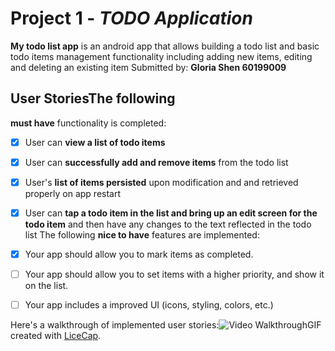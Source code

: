# Project 1 - *TODO Application*
**My todo list app** is an android app that allows building a todo list and basic todo items management functionality including adding new items, editing and deleting an existing item
Submitted by: **Gloria Shen 60199009**
## User StoriesThe following
**must have** functionality is completed:
* [X] User can **view a list of todo items**
* [X] User can **successfully add and remove items** from the todo list
* [X] User's **list of items persisted** upon modification and and retrieved properly on app restart
* [X] User can **tap a todo item in the list and bring up an edit screen for the todo item** and then have any changes to the text reflected in the todo list
The following 
**nice to have** features are implemented:
* [X] Your app should allow you to mark items as completed.
* [ ] Your app should allow you to set items with a higher priority, and show it on the list.
* [ ] Your app includes a improved UI (icons, styling, colors, etc.)


Here's a walkthrough of implemented user stories:<img src='http://link/to/your/gif/file.gif' title='Video Walkthrough' width='' alt='Video Walkthrough' />GIF created with [LiceCap](http://www.cockos.com/licecap/).
